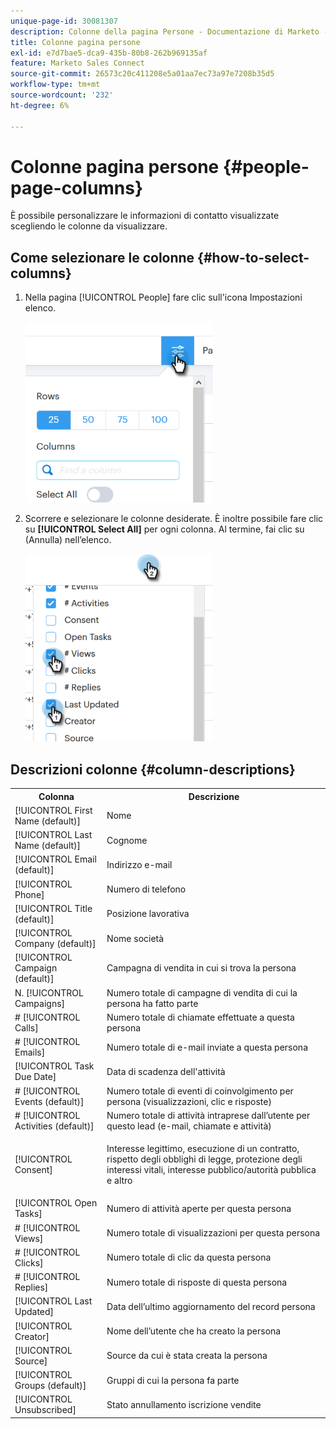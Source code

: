 ```yaml
---
unique-page-id: 30081307
description: Colonne della pagina Persone - Documentazione di Marketo - Documentazione del prodotto
title: Colonne pagina persone
exl-id: e7d7bae5-dca9-435b-80b8-262b969135af
feature: Marketo Sales Connect
source-git-commit: 26573c20c411208e5a01aa7ec73a97e7208b35d5
workflow-type: tm+mt
source-wordcount: '232'
ht-degree: 6%

---
```


# Colonne pagina persone {#people-page-columns}

È possibile personalizzare le informazioni di contatto visualizzate scegliendo le colonne da visualizzare.

## Come selezionare le colonne {#how-to-select-columns}

1. Nella pagina [!UICONTROL People] fare clic sull&#39;icona Impostazioni elenco.

   ![](assets/one-5.png)

1. Scorrere e selezionare le colonne desiderate. È inoltre possibile fare clic su **[!UICONTROL Select All]** per ogni colonna. Al termine, fai clic su (Annulla) nell’elenco.

   ![](assets/two-4.png)

## Descrizioni colonne {#column-descriptions}

<table>
 <colgroup>
  <col>
  <col>
 </colgroup>
 <tbody>
  <tr>
   <th>Colonna</th>
   <th>Descrizione</th>
  </tr>
  <tr>
   <td>[!UICONTROL First Name (default)]</td>
   <td>Nome</td>
  </tr>
  <tr>
   <td>[!UICONTROL Last Name (default)]</td>
   <td>Cognome</td>
  </tr>
  <tr>
   <td colspan="1">[!UICONTROL Email (default)]</td>
   <td colspan="1">Indirizzo e-mail</td>
  </tr>
  <tr>
   <td colspan="1">[!UICONTROL Phone]</td>
   <td colspan="1">Numero di telefono</td>
  </tr>
  <tr>
   <td colspan="1">[!UICONTROL Title (default)]</td>
   <td colspan="1">Posizione lavorativa</td>
  </tr>
  <tr>
   <td>[!UICONTROL Company (default)]</td>
   <td>Nome società</td>
  </tr>
  <tr>
   <td>[!UICONTROL Campaign (default)]</td>
   <td>Campagna di vendita in cui si trova la persona</td>
  </tr>
  <tr>
   <td>N. [!UICONTROL Campaigns]</td>
   <td>Numero totale di campagne di vendita di cui la persona ha fatto parte</td>
  </tr>
  <tr>
   <td># [!UICONTROL Calls]</td>
   <td>Numero totale di chiamate effettuate a questa persona</td>
  </tr>
  <tr>
   <td># [!UICONTROL Emails]</td>
   <td>Numero totale di e-mail inviate a questa persona</td>
  </tr>
  <tr>
   <td>[!UICONTROL Task Due Date]</td>
   <td>Data di scadenza dell'attività</td>
  </tr>
  <tr>
   <td># [!UICONTROL Events (default)]</td>
   <td>Numero totale di eventi di coinvolgimento per persona (visualizzazioni, clic e risposte)</td>
  </tr>
  <tr>
   <td># [!UICONTROL Activities (default)]</td>
   <td>Numero totale di attività intraprese dall’utente per questo lead (e-mail, chiamate e attività)</td>
  </tr>
  <tr>
   <td>[!UICONTROL Consent]</td>
   <td><p>Interesse legittimo, esecuzione di un contratto, rispetto degli obblighi di legge, protezione degli interessi vitali, interesse pubblico/autorità pubblica e altro</p></td>
  </tr>
  <tr>
   <td>[!UICONTROL Open Tasks]</td>
   <td>Numero di attività aperte per questa persona</td>
  </tr>
  <tr>
   <td># [!UICONTROL Views]</td>
   <td>Numero totale di visualizzazioni per questa persona</td>
  </tr>
  <tr>
   <td># [!UICONTROL Clicks]</td>
   <td>Numero totale di clic da questa persona</td>
  </tr>
  <tr>
   <td># [!UICONTROL Replies]</td>
   <td>Numero totale di risposte di questa persona</td>
  </tr>
  <tr>
   <td>[!UICONTROL Last Updated]</td>
   <td>Data dell’ultimo aggiornamento del record persona</td>
  </tr>
  <tr>
   <td>[!UICONTROL Creator]</td>
   <td>Nome dell’utente che ha creato la persona</td>
  </tr>
  <tr>
   <td>[!UICONTROL Source]</td>
   <td>Source da cui è stata creata la persona</td>
  </tr>
  <tr>
   <td>[!UICONTROL Groups (default)]</td>
   <td>Gruppi di cui la persona fa parte</td>
  </tr>
  <tr>
   <td colspan="1">[!UICONTROL Unsubscribed]</td>
   <td colspan="1">Stato annullamento iscrizione vendite</td>
  </tr>
 </tbody>
</table>

